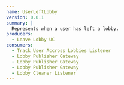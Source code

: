 ```yaml
---
name: UserLeftLobby
version: 0.0.1
summary: |
  Represents when a user has left a lobby.
producers:
  - Leave Lobby UC
consumers:
  - Track User Accross Lobbies Listener
  - Lobby Publisher Gateway
  - Lobby Publisher Gateway
  - Lobby Publisher Gateway
  - Lobby Cleaner Listener
---
```


<NodeGraph title="Consumer / Producer Diagram" />
